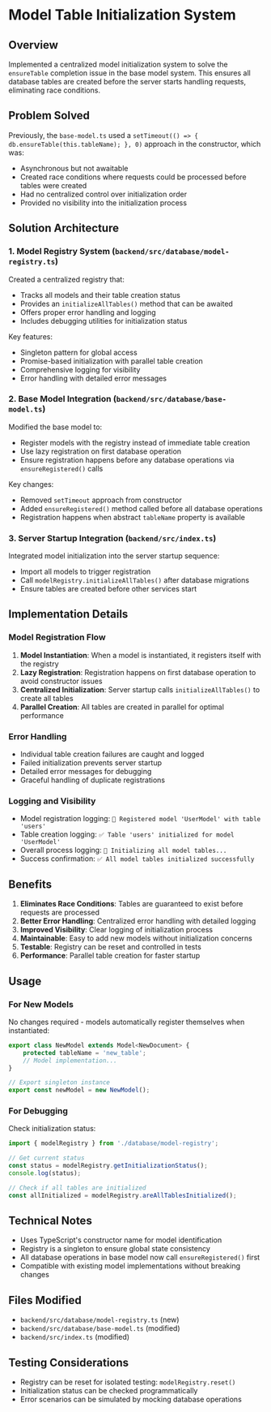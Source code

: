 # Model Table Initialization System

## Overview

Implemented a centralized model initialization system to solve the `ensureTable` completion issue in the base model system. This ensures all database tables are created before the server starts handling requests, eliminating race conditions.

## Problem Solved

Previously, the `base-model.ts` used a `setTimeout(() => { db.ensureTable(this.tableName); }, 0)` approach in the constructor, which was:
- Asynchronous but not awaitable
- Created race conditions where requests could be processed before tables were created
- Had no centralized control over initialization order
- Provided no visibility into the initialization process

## Solution Architecture

### 1. Model Registry System (`backend/src/database/model-registry.ts`)

Created a centralized registry that:
- Tracks all models and their table creation status
- Provides an `initializeAllTables()` method that can be awaited
- Offers proper error handling and logging
- Includes debugging utilities for initialization status

Key features:
- Singleton pattern for global access
- Promise-based initialization with parallel table creation
- Comprehensive logging for visibility
- Error handling with detailed error messages

### 2. Base Model Integration (`backend/src/database/base-model.ts`)

Modified the base model to:
- Register models with the registry instead of immediate table creation
- Use lazy registration on first database operation
- Ensure registration happens before any database operations via `ensureRegistered()` calls

Key changes:
- Removed `setTimeout` approach from constructor
- Added `ensureRegistered()` method called before all database operations
- Registration happens when abstract `tableName` property is available

### 3. Server Startup Integration (`backend/src/index.ts`)

Integrated model initialization into the server startup sequence:
- Import all models to trigger registration
- Call `modelRegistry.initializeAllTables()` after database migrations
- Ensure tables are created before other services start

## Implementation Details

### Model Registration Flow

1. **Model Instantiation**: When a model is instantiated, it registers itself with the registry
2. **Lazy Registration**: Registration happens on first database operation to avoid constructor issues
3. **Centralized Initialization**: Server startup calls `initializeAllTables()` to create all tables
4. **Parallel Creation**: All tables are created in parallel for optimal performance

### Error Handling

- Individual table creation failures are caught and logged
- Failed initialization prevents server startup
- Detailed error messages for debugging
- Graceful handling of duplicate registrations

### Logging and Visibility

- Model registration logging: `📝 Registered model 'UserModel' with table 'users'`
- Table creation logging: `✅ Table 'users' initialized for model 'UserModel'`
- Overall process logging: `🔄 Initializing all model tables...`
- Success confirmation: `✅ All model tables initialized successfully`

## Benefits

1. **Eliminates Race Conditions**: Tables are guaranteed to exist before requests are processed
2. **Better Error Handling**: Centralized error handling with detailed logging
3. **Improved Visibility**: Clear logging of initialization process
4. **Maintainable**: Easy to add new models without initialization concerns
5. **Testable**: Registry can be reset and controlled in tests
6. **Performance**: Parallel table creation for faster startup

## Usage

### For New Models

No changes required - models automatically register themselves when instantiated:

```typescript
export class NewModel extends Model<NewDocument> {
    protected tableName = 'new_table';
    // Model implementation...
}

// Export singleton instance
export const newModel = new NewModel();
```

### For Debugging

Check initialization status:

```typescript
import { modelRegistry } from './database/model-registry';

// Get current status
const status = modelRegistry.getInitializationStatus();
console.log(status);

// Check if all tables are initialized
const allInitialized = modelRegistry.areAllTablesInitialized();
```

## Technical Notes

- Uses TypeScript's constructor name for model identification
- Registry is a singleton to ensure global state consistency
- All database operations in base model now call `ensureRegistered()` first
- Compatible with existing model implementations without breaking changes

## Files Modified

- `backend/src/database/model-registry.ts` (new)
- `backend/src/database/base-model.ts` (modified)
- `backend/src/index.ts` (modified)

## Testing Considerations

- Registry can be reset for isolated testing: `modelRegistry.reset()`
- Initialization status can be checked programmatically
- Error scenarios can be simulated by mocking database operations
